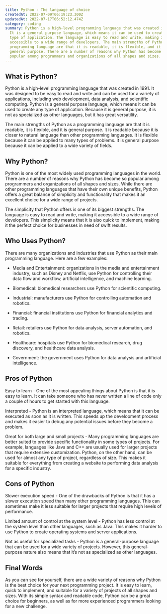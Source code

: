 ```yaml
---
title: Python - The language of choice
createdAt: 2022-07-09T06:19:23.300Z
updatedAt: 2022-07-17T06:52:12.474Z
category: coding
summary: Python is a high-level programming language that was created in 1991.
  It is a general purpose language, which means it can be used to create any
  type of application. The language is easy to read and write, making it
  accessible to a wide range of developers. The main strengths of Python as a
  programming language are that it is readable, it is flexible, and it is
  general purpose. There are a number of reasons why Python has become so
  popular among programmers and organizations of all shapes and sizes.
---
```


## What is Python?

Python is a high-level programming language that was created in 1991. It was designed to be easy to read and write and can be used for a variety of applications, including web development, data analysis, and scientific computing. Python is a general purpose language, which means it can be used to create any type of application. Because it is general purpose, it is not as specialized as other languages, but it has great versatility.

The main strengths of Python as a programming language are that it is readable, it is flexible, and it is general purpose. It is readable because it is closer to natural language than other programming languages. It is flexible because it can be applied to many types of problems. It is general purpose because it can be applied to a wide variety of fields.

## Why Python?

Python is one of the most widely used programming languages in the world. There are a number of reasons why Python has become so popular among programmers and organizations of all shapes and sizes. While there are other programming languages that have their own unique benefits, Python offers a great balance of simplicity and functionality that makes it an excellent choice for a wide range of projects.

The simplicity that Python offers is one of its biggest strengths. The language is easy to read and write, making it accessible to a wide range of developers. This simplicity means that it is also quick to implement, making it the perfect choice for businesses in need of swift results.

## Who Uses Python?

There are many organizations and industries that use Python as their main programming language. Here are a few examples:

- Media and Entertainment: organizations in the media and entertainment industry, such as Disney and Netflix, use Python for controlling their data flow and workflow, artificial intelligence, and machine learning.

- Biomedical: biomedical researchers use Python for scientific computing.

- Industrial: manufacturers use Python for controlling automation and robotics.

- Financial: financial institutions use Python for financial analytics and trading.

- Retail: retailers use Python for data analysis, server automation, and robotics.

- Healthcare: hospitals use Python for biomedical research, drug discovery, and healthcare data analysis.

- Government: the government uses Python for data analysis and artificial intelligence.

## Pros of Python

Easy to learn - One of the most appealing things about Python is that it is easy to learn. It can take someone who has never written a line of code only a couple of hours to get started with this language.

Interpreted - Python is an interpreted language, which means that it can be executed as soon as it is written. This speeds up the development process and makes it easier to debug any potential issues before they become a problem.

Great for both large and small projects - Many programming languages are better suited to provide specific functionality in some types of projects. For example, languages like Java and C++ are usually used for larger projects that require extensive customization. Python, on the other hand, can be used for almost any type of project, regardless of size. This makes it suitable for everything from creating a website to performing data analysis for a specific industry.

## Cons of Python

Slower execution speed - One of the drawbacks of Python is that it has a slower execution speed than many other programming languages. This can sometimes make it less suitable for larger projects that require high levels of performance.

Limited amount of control at the system level - Python has less control at the system level than other languages, such as Java. This makes it harder to use Python to create operating systems and server applications.

Not as useful for specialized tasks - Python is a general-purpose language that can be used for a wide variety of projects. However, this general-purpose nature also means that it’s not as specialized as other languages.

## Final Words

As you can see for yourself, there are a wide variety of reasons why Python is the best choice for your next programming project. It is easy to learn, quick to implement, and suitable for a variety of projects of all shapes and sizes. With its simple syntax and readable code, Python can be a great choice for beginners, as well as for more experienced programmers looking for a new challenge.
